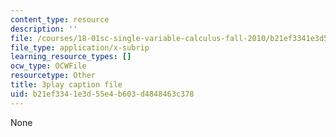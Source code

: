 ```yaml
---
content_type: resource
description: ''
file: /courses/18-01sc-single-variable-calculus-fall-2010/b21ef3341e3d55e4b603d4848463c378_UsGBIfjUK7U.vtt
file_type: application/x-subrip
learning_resource_types: []
ocw_type: OCWFile
resourcetype: Other
title: 3play caption file
uid: b21ef334-1e3d-55e4-b603-d4848463c378
---
```

None

